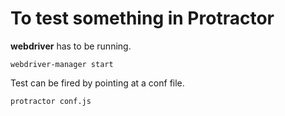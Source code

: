 # To test something in Protractor

__webdriver__ has to be running.

`webdriver-manager start`

Test can be fired by pointing at a conf file.

`protractor conf.js`
